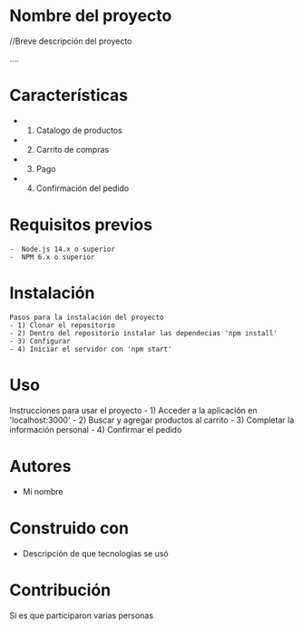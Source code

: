 # Nombre del proyecto

//Breve descripción del proyecto

....

# Características

 - 1) Catalogo de productos
 - 2) Carrito de compras
 - 3) Pago
 - 4) Confirmación del pedido



# Requisitos previos


    -  Node.js 14.x o superior
    -  NPM 6.x o superior


 # Instalación

    Pasos para la instalación del proyecto
    - 1) Clonar el repositorio
    - 2) Dentro del repositorio instalar las dependecias 'npm install'
    - 3) Configurar
    - 4) Iniciar el servidor con 'npm start' 


 # Uso

 Instrucciones para usar el proyecto
    - 1) Acceder a la aplicación en 'localhost:3000' 
    - 2) Buscar y agregar productos al carrito
    - 3) Completar la información personal
    - 4) Confirmar el pedido


 # Autores

 - Mi nombre

 # Construido con

 - Descripción de que tecnologías se usó


 # Contribución

 Si es que participaron varias personas 


